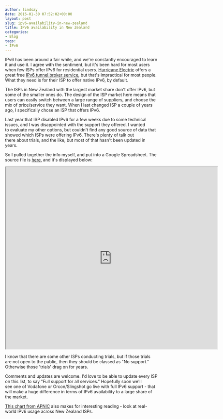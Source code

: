 ```yaml
---
author: lindsay
date: 2015-01-30 07:52:02+00:00
layout: post
slug: ipv6-availability-in-new-zealand
title: IPv6 availability in New Zealand
categories:
- Blog
tags:
- IPv6
---
```


IPv6 has been around a fair while, and we're constantly encouraged to learn it and use it. I agree with the sentiment, but it's been hard for most users when few ISPs offer IPv6 for residential users. [Hurricane Electric](http://www.he.net/) offers a great free [IPv6 tunnel broker service](https://tunnelbroker.net), but that's impractical for most people. What they need is for their ISP to offer native IPv6, by default.

The ISPs in New Zealand with the largest market share don't offer IPv6, but some of the smaller ones do. The design of the ISP market here means that users can easily switch between a large range of suppliers, and choose the mix of price/service they want. When I last changed ISP a couple of years ago, I specifically chose an ISP that offers IPv6.

Last year that ISP disabled IPv6 for a few weeks due to some technical issues, and I was disappointed with the support they offered. I wanted to evaluate my other options, but couldn't find any good source of data that showed which ISPs were offering IPv6. There's plenty of talk out there about trials, and the like, but most of that hasn't been updated in years.

So I pulled together the info myself, and put into a Google Spreadsheet. The source file is [here](https://docs.google.com/spreadsheets/d/1KmhVGN_vPzerUzhpya8lBxdgHc1rCyuWIsYFNdW8wJU/edit?usp=sharing), and it's displayed below:

<iframe src="https://docs.google.com/spreadsheets/d/1KmhVGN_vPzerUzhpya8lBxdgHc1rCyuWIsYFNdW8wJU/pubhtml?gid=0&amp;single=true&amp;widget=true&amp;headers=false" width="700" height="600"></iframe>

I know that there are some other ISPs conducting trials, but if those trials are not open to the public, then they should be classed as "No support." Otherwise those 'trials' drag on for years.

Comments and updates are welcome. I'd love to be able to update every ISP on this list, to say "Full support for all services." Hopefully soon we'll see one of Vodafone or Orcon/Slingshot go live with full IPv6 support - that will make a huge difference in terms of IPv6 availability to a large share of the market.

[This chart from APNIC](http://stats.labs.apnic.net/ipv6/NZ) also makes for interesting reading - look at real-world IPv6 usage across New Zealand ISPs.
